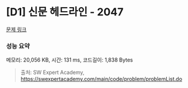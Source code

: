 # [D1] 신문 헤드라인 - 2047 

[문제 링크](https://swexpertacademy.com/main/code/problem/problemDetail.do?contestProbId=AV5QKsLaAy0DFAUq) 

### 성능 요약

메모리: 20,056 KB, 시간: 131 ms, 코드길이: 1,838 Bytes



> 출처: SW Expert Academy, https://swexpertacademy.com/main/code/problem/problemList.do